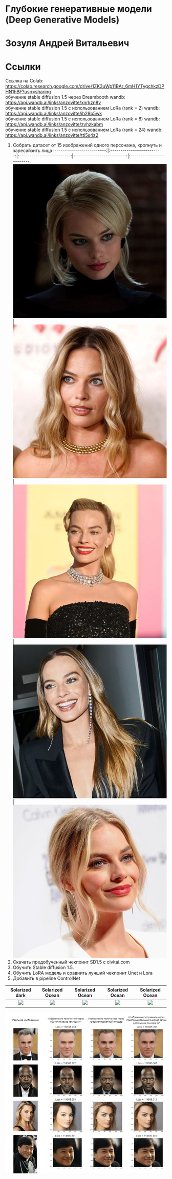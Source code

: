 # Глубокие генеративные модели (Deep Generative Models)  
# Зозуля Андрей Витальевич  

# Ссылки   
Ссылка на Colab: https://colab.research.google.com/drive/1ZK3uWp11BAr_6mH1YTygchkzDPHN1hBF?usp=sharing  
обучение stable diffusion 1.5 через Dreambooth wandb: https://api.wandb.ai/links/anzovitte/xnrkzn8v  
обучение stable diffusion 1.5 с использованием LoRa (rank = 2) wandb: https://api.wandb.ai/links/anzovitte/ih28b5wk  
обучение stable diffusion 1.5 с использованием LoRa (rank = 8) wandb: https://api.wandb.ai/links/anzovitte/zvhzkabm  
обучение stable diffusion 1.5 с использованием LoRa (rank = 24) wandb: https://api.wandb.ai/links/anzovitte/tti5s4z2  

1. Собрать датасет от 15 изображений одного персонажа, кропнуть и заресайзить лица
:-------------------------:|:-------------------------:|:-------------------------:|:-------------------------:|:-------------------------:
![](https://github.com/Anzovi/GAN_Course/blob/homework_4/instance%20images/3_c66971e5.jpg)  |  ![](https://github.com/Anzovi/GAN_Course/blob/homework_4/instance%20images/GettyImages.jpg)  |  ![](https://github.com/Anzovi/GAN_Course/blob/homework_4/instance%20images/Margot-Robbi.jpg) |  ![](https://github.com/Anzovi/GAN_Course/blob/homework_4/instance%20images/Margot-Robbie.jpg) |  ![](https://github.com/Anzovi/GAN_Course/blob/homework_4/instance%20images/sd-aspect-1482916032-margotrobbiewhite.jpg)
2. Скачать предобученный чекпоинт SD1.5 с civitai.com
3. Обучить Stable diffusion 1.5.
4. Обучить LoRA модель и сравнить лучший чекпоинт Unet и Lora
5. Добавить в pipeline ControlNet

Solarized dark        |  Solarized Ocean  |  Solarized Ocean |  Solarized Ocean |  Solarized Ocean 
:-------------------------:|:-------------------------:|:-------------------------:|:-------------------------:|:-------------------------:
![](https://...Dark.png)  |  ![](https://...Ocean.png)  |  ![](https://...Ocean.png) |  ![](https://...Ocean.png) |  ![](https://...Ocean.png)


![alt text](https://github.com/Anzovi/GAN_Course/blob/homework_3/imgs/StyleGAN_Preporations.png)

